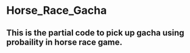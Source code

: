 # Horse_Race_Gacha
## This is the partial code to pick up gacha using probaility in horse race game.
